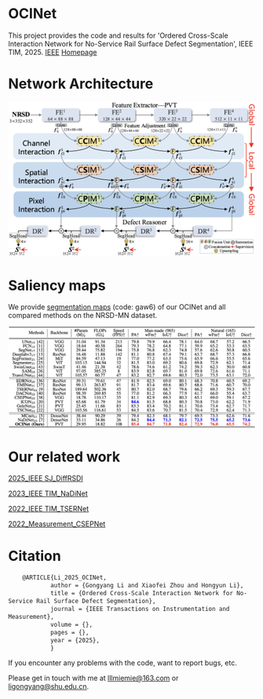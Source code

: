 # OCINet
This project provides the code and results for 'Ordered Cross-Scale Interaction Network for No-Service Rail Surface Defect Segmentation', IEEE TIM, 2025. [IEEE](https://ieeexplore.ieee.org/document/11018271) [Homepage](https://mathlee.github.io/)

# Network Architecture
   <div align=center>
   <img src="https://github.com/MathLee/OCINet/blob/main/images/OCINet.png">
   </div>


# Saliency maps
   We provide [segmentation maps](https://pan.baidu.com/s/1oXRsAWJLpat-RydXWlfvTQ) (code: gaw6) of our OCINet and all compared methods on the NRSD-MN dataset.
      
   ![Image](https://github.com/MathLee/OCINet/blob/main/images/table.png)
   
# Our related work
[2025_IEEE SJ_DiffRSDI](https://github.com/zeroyi37/DiffRSDI)

[2023_IEEE TIM_NaDiNet](https://github.com/monxxcn/NaDiNet)

[2022_IEEE TIM_TSERNet](https://github.com/monxxcn/TSERNet)

[2022_Measurement_CSEPNet](https://github.com/showmaker369/CSEPNet)


# Citation
        @ARTICLE{Li_2025_OCINet,
                author = {Gongyang Li and Xiaofei Zhou and Hongyun Li},
                title = {Ordered Cross-Scale Interaction Network for No-Service Rail Surface Defect Segmentation},
                journal = {IEEE Transactions on Instrumentation and Measurement},
                volume = {},
                pages = {},
                year = {2025},
                }
                
                
If you encounter any problems with the code, want to report bugs, etc.

Please get in touch with me at lllmiemie@163.com or ligongyang@shu.edu.cn.

